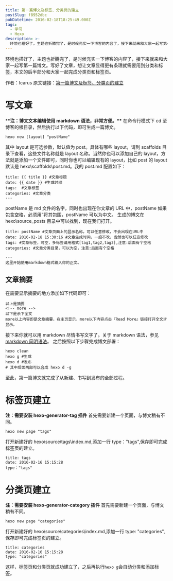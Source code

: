 ```yaml
---
title: 第一篇博文及标签、分类页的建立
postSlug: f8952dbc
pubDatetime: 2016-02-18T18:25:49.000Z
tags:
  - 学习
  - Hexo
description: >-
  环境也搭好了，主题也折腾完了，是时候充实一下博客的内容了，接下来就来和大家一起写第一篇博文。写好了文章，想让文章显得更有条理就需要用到分类和标签，本文的后半部分和大家一起完成分类页和标签页。
---
```


环境也搭好了，主题也折腾完了，是时候充实一下博客的内容了，接下来就来和大家一起写第一篇博文。写好了文章，想让文章显得更有条理就需要用到分类和标签，本文的后半部分和大家一起完成分类页和标签页。

<!-- more -->

作者：Icarus
原文链接：[第一篇博文及标签、分类页的建立](https://xdlrt.github.io/2016/02/18/2016-02-18)

# 写文章

\***\*注：博文文本编辑使用 markdown 语法，非常方便。\*\***
在命令行模式下 cd 至博客的根目录，然后执行以下代码，即可生成一篇博文。

```
hexo new [layout] "postName"
```

其中 layout 是可选参数，默认值为 post。具体有哪些 layout，请到 scaffolds 目录下查看，这些文件名称就是 layout 名称。当然你也可以添加自己的 layout，方法就是添加一个文件即可，同时你也可以编辑现有的 layout，比如 post 的 layout 默认是 hexo\scaffolds\post.md。我的 post.md 配置如下：

```
title: {{ title }} #文章标题
date: {{ date }} #生成时间
tags:  #文章标签
categories: #文章分类
---
```

postName 是 md 文件的名字，同时也出现在你文章的 URL 中，postName 如果包含空格，必须用”将其包围，postName 可以为中文。
生成的博文在 hexo\source_posts 目录中可以找到，现在我们打开。

```
title: postName #文章页面上的显示名称，可以任意修改，不会出现在URL中
date: 2016-02-18 15:30:16 #文章生成时间，一般不改，当然也可以任意修改
tags: #文章标签，可空，多标签请用格式[tag1,tag2,tag3],注意:后面有个空格
categories: #文章分类目录，可以为空，注意:后面有个空格

---
这里开始使用markdown格式输入你的正文。
```

## 文章摘要

在需要显示摘要的地方添加如下代码即可：

```
以上是摘要
<!-- more -->
以下是余下全文
more以上内容即是文章摘要，在主页显示，more以下内容点击『Read More』链接打开全文才显示。
```

接下来你就可以用 markdown 尽情书写文字了。关于 markdown 语法，参见[markdown 简明语法](https://ibruce.info/2013/11/26/markdown/)。
之后按照以下步骤完成博文部署：

```
hexo clean
hexo g #生成
hexo d #发布
# 其中后面两部可以合成 hexo d -g
```

至此，第一篇博文就完成了从新建、书写到发布的全部过程。

# 标签页建立

**注：需要安装 hexo-generator-tag 插件**
首先需要新建一个页面，与博文稍有不同。

```
hexo new page "tags"
```

打开新建好的 hexo\source\tags\index.md,添加一行 type："tags",保存即可完成标签页的建立。

```
title: tags
date: 2016-02-16 15:15:28
type："tags"
```

# 分类页建立

**注：需要安装 hexo-generator-category 插件**
首先需要新建一个页面，与博文稍有不同。

```
hexo new page "categories"
```

打开新建好的 hexo\source\categories\index.md,添加一行 type: "categories",保存即可完成标签页的建立。

```
title: categories
date: 2016-02-16 15:15:28
type: "categories"
```

这样，标签页和分类页就成功建立了，之后再执行`hexo g`会自动分类和添加标签。
